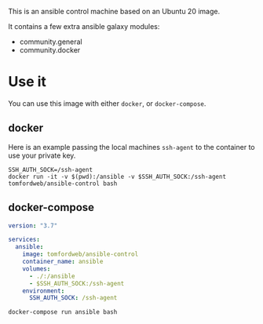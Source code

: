 This is an ansible control machine based on an Ubuntu 20 image.

It contains a few extra ansible galaxy modules:
* community.general
* community.docker

# Use it
You can use this image with either `docker`, or `docker-compose`.

## docker
Here is an example passing the local machines `ssh-agent` to the container to use your private key.
```
SSH_AUTH_SOCK=/ssh-agent
docker run -it -v $(pwd):/ansible -v $SSH_AUTH_SOCK:/ssh-agent tomfordweb/ansible-control bash
```

## docker-compose

```yml
version: "3.7"

services: 
  ansible:
    image: tomfordweb/ansible-control
    container_name: ansible
    volumes:
      - ./:/ansible
      - $SSH_AUTH_SOCK:/ssh-agent
    environment:
      SSH_AUTH_SOCK: /ssh-agent
```

```
docker-compose run ansible bash
```

